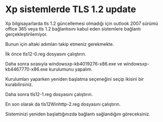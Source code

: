 # Xp sistemlerde TLS 1.2 update

Xp bilgisayarlarda tls 1.2 güncellemesi olmadığı için outlook 2007 sürümü office 365 veya tls 1.2 bağlantısını kabul eden sistemlere bağlantı gerçekleştirilemiyor.

Bunun için altaki adımları takip etmeniz gerekmekte.

İlk önce tls12-0.reg dosyasını çalıştırın.

Daha sonra sırasıyla windowsxp-kb4019276-x86.exe ve windowsxp-kb4467770-x86.exe kurulumunu yapalım.

Kurulumları yaparken yeniden başlatma seçeneğini seçip ikisini bir kurabilirsiniz.

Daha sonra tls12-1.reg dosyasını çalıştırın.

En son olarak da tls12Winhttp-2.reg dosyasını çalıştırın.

Sisteminizi yeniden başlattığınızda bağlantı sağlandığını göreceksiniz.
